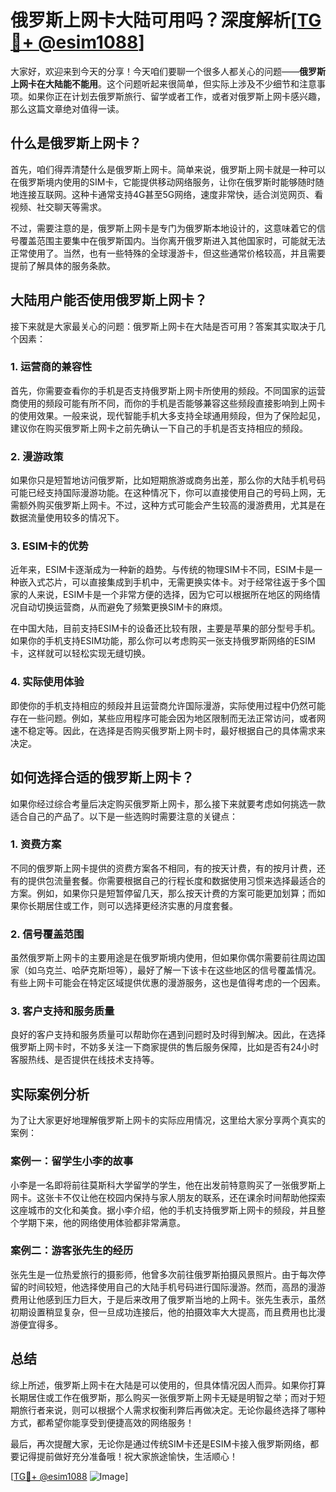 # 俄罗斯上网卡大陆可用吗？深度解析[[TG💪+ @esim1088](https://t.me/s/esim1088)]

大家好，欢迎来到今天的分享！今天咱们要聊一个很多人都关心的问题——**俄罗斯上网卡在大陆能不能用**。这个问题听起来很简单，但实际上涉及不少细节和注意事项。如果你正在计划去俄罗斯旅行、留学或者工作，或者对俄罗斯上网卡感兴趣，那么这篇文章绝对值得一读。

## 什么是俄罗斯上网卡？

首先，咱们得弄清楚什么是俄罗斯上网卡。简单来说，俄罗斯上网卡就是一种可以在俄罗斯境内使用的SIM卡，它能提供移动网络服务，让你在俄罗斯时能够随时随地连接互联网。这种卡通常支持4G甚至5G网络，速度非常快，适合浏览网页、看视频、社交聊天等需求。

不过，需要注意的是，俄罗斯上网卡是专门为俄罗斯本地设计的，这意味着它的信号覆盖范围主要集中在俄罗斯国内。当你离开俄罗斯进入其他国家时，可能就无法正常使用了。当然，也有一些特殊的全球漫游卡，但这些通常价格较高，并且需要提前了解具体的服务条款。

## 大陆用户能否使用俄罗斯上网卡？

接下来就是大家最关心的问题：俄罗斯上网卡在大陆是否可用？答案其实取决于几个因素：

### 1. **运营商的兼容性**

首先，你需要查看你的手机是否支持俄罗斯上网卡所使用的频段。不同国家的运营商使用的频段可能有所不同，而你的手机是否能够兼容这些频段直接影响到上网卡的使用效果。一般来说，现代智能手机大多支持全球通用频段，但为了保险起见，建议你在购买俄罗斯上网卡之前先确认一下自己的手机是否支持相应的频段。

### 2. **漫游政策**

如果你只是短暂地访问俄罗斯，比如短期旅游或商务出差，那么你的大陆手机号码可能已经支持国际漫游功能。在这种情况下，你可以直接使用自己的号码上网，无需额外购买俄罗斯上网卡。不过，这种方式可能会产生较高的漫游费用，尤其是在数据流量使用较多的情况下。

### 3. **ESIM卡的优势**

近年来，ESIM卡逐渐成为一种新的趋势。与传统的物理SIM卡不同，ESIM卡是一种嵌入式芯片，可以直接集成到手机中，无需更换实体卡。对于经常往返于多个国家的人来说，ESIM卡是一个非常方便的选择，因为它可以根据所在地区的网络情况自动切换运营商，从而避免了频繁更换SIM卡的麻烦。

在中国大陆，目前支持ESIM卡的设备还比较有限，主要是苹果的部分型号手机。如果你的手机支持ESIM功能，那么你可以考虑购买一张支持俄罗斯网络的ESIM卡，这样就可以轻松实现无缝切换。

### 4. **实际使用体验**

即使你的手机支持相应的频段并且运营商允许国际漫游，实际使用过程中仍然可能存在一些问题。例如，某些应用程序可能会因为地区限制而无法正常访问，或者网速不稳定等。因此，在选择是否购买俄罗斯上网卡时，最好根据自己的具体需求来决定。

## 如何选择合适的俄罗斯上网卡？

如果你经过综合考量后决定购买俄罗斯上网卡，那么接下来就要考虑如何挑选一款适合自己的产品了。以下是一些选购时需要注意的关键点：

### 1. **资费方案**

不同的俄罗斯上网卡提供的资费方案各不相同，有的按天计费，有的按月计费，还有的提供包流量套餐。你需要根据自己的行程长度和数据使用习惯来选择最适合的方案。例如，如果你只是短暂停留几天，那么按天计费的方案可能更加划算；而如果你长期居住或工作，则可以选择更经济实惠的月度套餐。

### 2. **信号覆盖范围**

虽然俄罗斯上网卡的主要用途是在俄罗斯境内使用，但如果你偶尔需要前往周边国家（如乌克兰、哈萨克斯坦等），最好了解一下该卡在这些地区的信号覆盖情况。有些上网卡可能会在特定区域提供优惠的漫游服务，这也是值得考虑的一个因素。

### 3. **客户支持和服务质量**

良好的客户支持和服务质量可以帮助你在遇到问题时及时得到解决。因此，在选择俄罗斯上网卡时，不妨多关注一下商家提供的售后服务保障，比如是否有24小时客服热线、是否提供在线技术支持等。

## 实际案例分析

为了让大家更好地理解俄罗斯上网卡的实际应用情况，这里给大家分享两个真实的案例：

### 案例一：留学生小李的故事

小李是一名即将前往莫斯科大学留学的学生，他在出发前特意购买了一张俄罗斯上网卡。这张卡不仅让他在校园内保持与家人朋友的联系，还在课余时间帮助他探索这座城市的文化和美食。据小李介绍，他的手机支持俄罗斯上网卡的频段，并且整个学期下来，他的网络使用体验都非常满意。

### 案例二：游客张先生的经历

张先生是一位热爱旅行的摄影师，他曾多次前往俄罗斯拍摄风景照片。由于每次停留的时间较短，他选择使用自己的大陆手机号码进行国际漫游。然而，高昂的漫游费用让他感到压力巨大，于是后来改用了俄罗斯当地的上网卡。张先生表示，虽然初期设置稍显复杂，但一旦成功连接后，他的拍摄效率大大提高，而且费用也比漫游便宜得多。

## 总结

综上所述，俄罗斯上网卡在大陆是可以使用的，但具体情况因人而异。如果你打算长期居住或工作在俄罗斯，那么购买一张俄罗斯上网卡无疑是明智之举；而对于短期旅行者来说，则可以根据个人需求权衡利弊后再做决定。无论你最终选择了哪种方式，都希望你能享受到便捷高效的网络服务！

最后，再次提醒大家，无论你是通过传统SIM卡还是ESIM卡接入俄罗斯网络，都要记得提前做好充分准备哦！祝大家旅途愉快，生活顺心！

[[TG💪+ @esim1088](https://t.me/s/esim1088) ![Image](https://i.postimg.cc/4NQfJmqS/Snipaste-2025-05-13-00-14-12.png)]